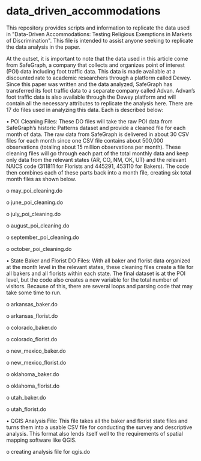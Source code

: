 # data_driven_accommodations
This repository provides scripts and information to replicate the data used in "Data-Driven Accommodations: Testing Religious Exemptions in Markets of Discrimination". This file is intended to assist anyone seeking to replicate the data analysis in the paper.

At the outset, it is important to note that the data used in this article come from SafeGraph, a company that collects and organizes point of interest (POI) data including foot traffic data. This data is made available at a discounted rate to academic researchers through a platform called Dewey. Since this paper was written and the data analyzed, SafeGraph has transferred its foot traffic data to a separate company called Advan. Advan’s foot traffic data is also available through the Dewey platform and will contain all the necessary attributes to replicate the analysis here. There are 17 do files used in analyzing this data. Each is described below:

•	POI Cleaning Files: These DO files will take the raw POI data from SafeGraph’s historic Patterns dataset and provide a cleaned file for each month of data. The raw data from SafeGraph is delivered in about 30 CSV files for each month since one CSV file contains about 500,000 observations (totaling about 15 million observations per month). These cleaning files will go through each part of the total monthly data and keep only data from the relevant states (AR, CO, NM, OK, UT) and the relevant NAICS code (311811 for Florists and 445291, 453110 for Bakers). The code then combines each of these parts back into a month file, creating six total month files as shown below.

o	may_poi_cleaning.do

o	june_poi_cleaning.do

o	july_poi_cleaning.do

o	august_poi_cleaning.do

o	september_poi_cleaning.do

o	october_poi_cleaning.do

•	State Baker and Florist DO Files: With all baker and florist data organized at the month level in the relevant states, these cleaning files create a file for all bakers and all florists within each state. The final dataset is at the POI level, but the code also creates a new variable for the total number of visitors. Because of this, there are several loops and parsing code that may take some time to run.

o	arkansas_baker.do

o	arkansas_florist.do

o	colorado_baker.do

o	colorado_florist.do

o	new_mexico_baker.do

o	new_mexico_florist.do

o	oklahoma_baker.do

o	oklahoma_florist.do

o	utah_baker.do

o	utah_florist.do

•	QGIS Analysis File: This file takes all the baker and florist state files and turns them into a usable CSV file for conducting the survey and descriptive analysis. This format also lends itself well to the requirements of spatial mapping software like QGIS.

o	creating analysis file for qgis.do




